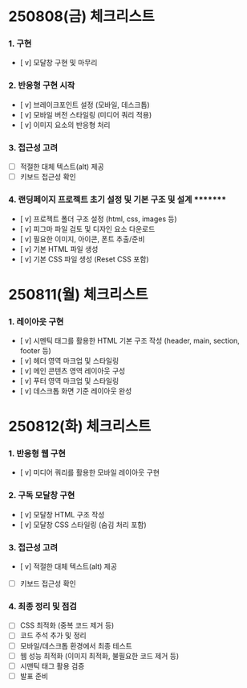 # 250808(금) 체크리스트
### 1. 구현

- [ v]  모달창 구현 및 마무리

### 2. 반응형 구현 시작

- [ v]  브레이크포인트 설정 (모바일, 데스크톱)
- [ v]  모바일 버전 스타일링 (미디어 쿼리 적용)
- [ v]  이미지 요소의 반응형 처리

### 3. 접근성 고려

- [ ]  적절한 대체 텍스트(alt) 제공
- [ ]  키보드 접근성 확인

### 4. 랜딩페이지 프로젝트 초기 설정 및 **기본 구조 및 설계** *******

- [ v]  프로젝트 폴더 구조 설정 (html, css, images 등)
- [ v]  피그마 파일 검토 및 디자인 요소 다운로드
- [ v]  필요한 이미지, 아이콘, 폰트 추출/준비
- [ v]  기본 HTML 파일 생성
- [ v]  기본 CSS 파일 생성 (Reset CSS 포함)


# 250811(월) 체크리스트

### **1. 레이아웃 구현**

- [ v]  시멘틱 태그를 활용한 HTML 기본 구조 작성 (header, main, section, footer 등)
- [ v]  헤더 영역 마크업 및 스타일링
- [ v]  메인 콘텐츠 영역 레이아웃 구성
- [ v]  푸터 영역 마크업 및 스타일링
- [ v]  데스크톱 화면 기준 레이아웃 완성

# 250812(화) 체크리스트

### **1. 반응형 웹 구현**

- [ v]  미디어 쿼리를 활용한 모바일 레이아웃 구현

### **2. 구독 모달창 구현**

- [ v]  모달창 HTML 구조 작성
- [ v]  모달창 CSS 스타일링 (숨김 처리 포함)

### **3. 접근성 고려**

- [ v]  적절한 대체 텍스트(alt) 제공
- [ ]  키보드 접근성 확인

### **4. 최종 정리 및 점검**

- [ ]  CSS 최적화 (중복 코드 제거 등)
- [ ]  코드 주석 추가 및 정리
- [ ]  모바일/데스크톱 환경에서 최종 테스트
- [ ]  웹 성능 최적화 (이미지 최적화, 불필요한 코드 제거 등)
- [ ]  시맨틱 태그 활용 검증
- [ ]  발표 준비